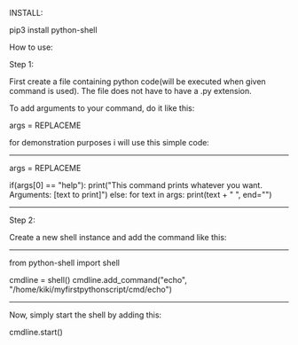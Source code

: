 INSTALL:

pip3 install python-shell

How to use:

Step 1:

First create a file containing python code(will be executed when given command is used).
The file does not have to have a .py extension.

To add arguments to your command, do it like this:

args = REPLACEME

for demonstration purposes i will use this simple code:


----------------------------------------------------------

args = REPLACEME

if(args[0] == "help"):
    print("This command prints whatever you want. Arguments: [text to print]")
else:
    for text in args:
        print(text + " ", end="")
    
----------------------------------------------------------

Step 2:

Create a new shell instance and add the command like this:

-----------------------------------------------------------

from python-shell import shell

cmdline = shell()
cmdline.add_command("echo", "/home/kiki/myfirstpythonscript/cmd/echo")

------------------------------------------------------------

Now, simply start the shell by adding this:

cmdline.start()
